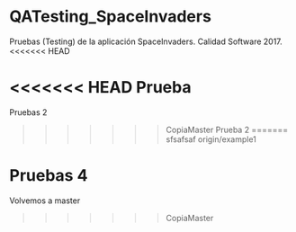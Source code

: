# QATesting_SpaceInvaders

Pruebas (Testing) de la aplicación SpaceInvaders.
Calidad Software 2017.
<<<<<<< HEAD

<<<<<<< HEAD
Prueba
=======
Pruebas 2 
>>>>>>> CopiaMaster
>Prueba 2
=======
sfsafsaf
>>>>>>> origin/example1

Pruebas 4
=======
Volvemos a master
>>>>>>> CopiaMaster
